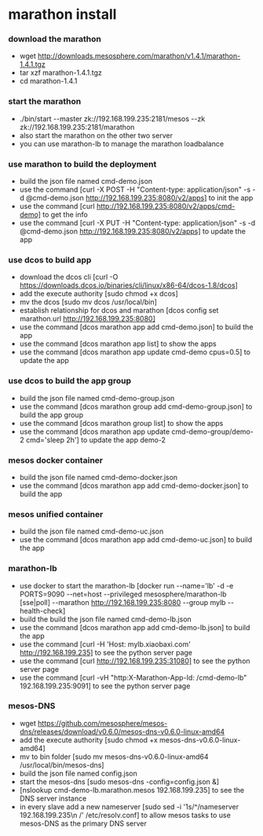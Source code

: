 # marathon install

### download the marathon
- wget http://downloads.mesosphere.com/marathon/v1.4.1/marathon-1.4.1.tgz
- tar xzf marathon-1.4.1.tgz
- cd marathon-1.4.1

### start the marathon
- ./bin/start --master zk://192.168.199.235:2181/mesos --zk zk://192.168.199.235:2181/marathon
- also start the marathon on the other two server
- you can use marathon-lb to manage the marathon loadbalance

### use marathon to build the deployment
- build the json file named cmd-demo.json
- use the command  [curl -X POST -H "Content-type: application/json" -s -d @cmd-demo.json http://192.168.199.235:8080/v2/apps] to init the app
- use the command [curl  http://192.168.199.235:8080/v2/apps/cmd-demo] to get the info
- use the command [curl -X PUT -H "Content-type: application/json" -s -d @cmd-demo.json http://192.168.199.235:8080/v2/apps] to update the app

### use dcos to build app

- download the dcos cli [curl -O https://downloads.dcos.io/binaries/cli/linux/x86-64/dcos-1.8/dcos]
- add the execute authority [sudo chmod +x dcos]
- mv the dcos [sudo mv dcos /usr/local/bin]
- establish relationship for dcos and marathon [dcos config set marathon.url  http://192.168.199.235:8080]
- use the command [dcos marathon app add cmd-demo.json] to build the app
- use the command [dcos marathon app list] to show the apps
- use the command [dcos marathon app update cmd-demo cpus=0.5] to update the app

### use dcos to build the app group
- build the json file named cmd-demo-group.json
- use the command [dcos marathon group add cmd-demo-group.json] to build the app group
- use the command [dcos marathon group list] to show the apps
- use the command [dcos marathon app update cmd-demo-group/demo-2 cmd='sleep 2h'] to update the app demo-2


### mesos docker container

- build the json file named cmd-demo-docker.json
- use the command [dcos marathon app add cmd-demo-docker.json] to build the app

### mesos unified container
- build the json file named cmd-demo-uc.json
- use the command [dcos marathon app add cmd-demo-uc.json] to build the app

### marathon-lb
- use docker to start the marathon-lb [docker run --name='lb' -d -e PORTS=9090 --net=host --privileged mesosphere/marathon-lb [sse|poll] --marathon http://192.168.199.235:8080 --group mylb --health-check]
- build the build the json file named cmd-demo-lb.json
- use the command [dcos marathon app add cmd-demo-lb.json] to build the app
- use the command [curl -H 'Host: mylb.xiaobaxi.com' http://192.168.199.235] to see the python server page
- use the command [curl  http://192.168.199.235:31080] to see the python server page
- use the command [curl -vH "http:X-Marathon-App-Id: /cmd-demo-lb" 192.168.199.235:9091] to see the python server page

### mesos-DNS
- wget https://github.com/mesosphere/mesos-dns/releases/download/v0.6.0/mesos-dns-v0.6.0-linux-amd64
- add the execute authority [sudo chmod +x mesos-dns-v0.6.0-linux-amd64]
- mv to bin folder [sudo mv mesos-dns-v0.6.0-linux-amd64 /usr/local/bin/mesos-dns]
- build the json file named config.json
- start the mesos-dns [sudo mesos-dns -config=config.json &]
- [nslookup  cmd-demo-lb.marathon.mesos 192.168.199.235]  to see the DNS server instance
- in every slave add a new nameserver [sudo sed -i '1s/^/nameserver 192.168.199.235\n /' /etc/resolv.conf] to allow mesos tasks to use mesos-DNS as the primary DNS server

